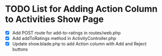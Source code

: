 # TODO List for Adding Action Column to Activities Show Page

- [x] Add POST route for add-to-ratings in routes/web.php
- [x] Add addToRatings method in ActivityController.php
- [x] Update show.blade.php to add Action column with Add and Reject buttons

